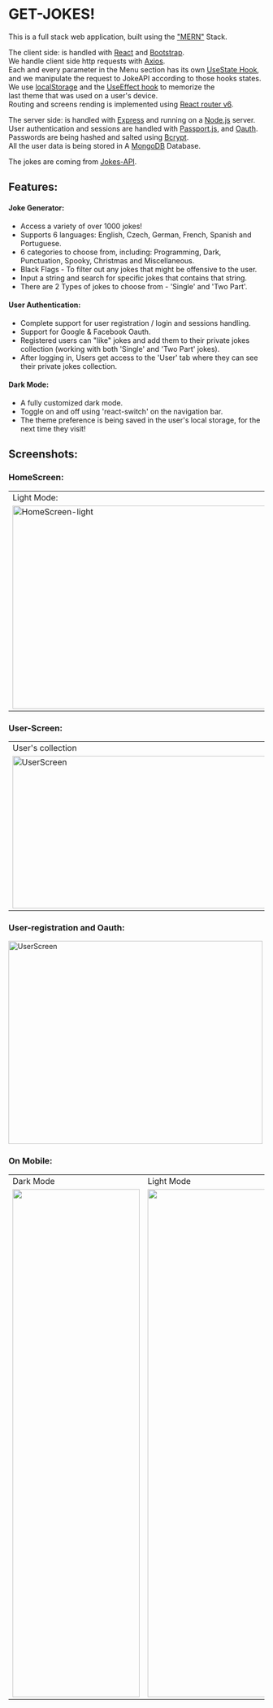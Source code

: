 # GET-JOKES!
This is a full stack web application, built using the <a href="https://www.geeksforgeeks.org/mern-stack/" className="about-links">"MERN"</a> Stack.

The client side: is handled with <a href="https://reactjs.org/">React</a> and <a href="https://getbootstrap.com/">Bootstrap</a>.  
We handle client side http requests with <a href="https://www.npmjs.com/package/axios">Axios</a>.  
Each and every parameter in the Menu section has its own <a href="https://reactjs.org/docs/hooks-state.html">UseState Hook</a>,  
and we manipulate the request to JokeAPI according to those hooks states.  
We use <a href="https://www.w3schools.com/jsref/prop_win_localstorage.asp">localStorage</a> and the <a href="https://reactjs.org/docs/hooks-effect.html">UseEffect hook</a> to memorize the<br />last theme that was used on a user's device.  
Routing and screens rending is implemented using <a href="https://reactrouter.com/" className="about-links">React router v6</a>.</p>

The server side: is handled with <a href="https://expressjs.com/">Express</a> and running on a <a href="https://nodejs.org/">Node.js</a> server.  
User authentication and sessions are handled with <a href="https://www.passportjs.org/">Passport.js</a>, and <a href="https://www.passportjs.org/packages/passport-google-oauth20/">Oauth</a>.  
Passwords are being hashed and salted using <a href="https://www.npmjs.com/package/bcrypt">Bcrypt</a>.  
All the user data is being stored in A <a href="https://mongodb.com">MongoDB</a> Database.


The jokes are coming from <a href="https://sv443.net/jokeapi/v2/">Jokes-API</a>.

## Features:  
#### Joke Generator:
* Access a variety of over 1000 jokes!
* Supports 6 languages: English, Czech, German, French, Spanish and Portuguese.
* 6 categories to choose from, including: Programming, Dark, Punctuation, Spooky, Christmas and Miscellaneous.
* Black Flags - To filter out any jokes that might be offensive to the user.
* Input a string and search for specific jokes that contains that string.
* There are 2 Types of jokes to choose from - 'Single' and 'Two Part'.  

#### User Authentication:
* Complete support for user registration / login and sessions handling.
* Support for Google & Facebook Oauth.
* Registered users can "like" jokes and add them to their private jokes collection (working with both 'Single' and 'Two Part' jokes).
* After logging in, Users get access to the 'User' tab where they can see their private jokes collection. 

#### Dark Mode:
* A fully customized dark mode.
* Toggle on and off using 'react-switch' on the navigation bar.
* The theme preference is being saved in the user's local storage, for the next time they visit!


## Screenshots:
### HomeScreen:  
<p align="center">
<table>
<tr>
<td>Light Mode:</td>
<td>Dark Mode:</td>
</tr>
<tr> 
<td><img src="https://user-images.githubusercontent.com/97472180/175826891-93e84b82-8e03-41a6-ab40-94ed4fe289a3.png" height="400" width="500" alt="HomeScreen-light"/></td>
<td><img src="https://user-images.githubusercontent.com/97472180/175826892-095d9e3b-cbbd-4aed-8bc5-e2de4aa760f0.png" height="400" width="500" alt="HomeScreen-dark" alt="API-Response"/>  </td>
</tr>
</table>
</p>  

### User-Screen:  
<p align="center">
<table>
<tr>
<td>User's collection</td>
<td>Empty Collection</td>
</tr>
<tr>
<td><img src="https://user-images.githubusercontent.com/97472180/175826897-4ea39f9e-31d2-4990-9dc6-7723521e9516.png" height="300" width="500" alt="UserScreen">  </td>
<td><img src="https://user-images.githubusercontent.com/97472180/175826890-0eda5441-a820-439c-b761-71b049f2db71.png" height="200" width="500" alt="EmptyUserScreen" >  </td>
</tr>
</table>
</p>

### User-registration and Oauth:  
<img src="https://user-images.githubusercontent.com/97472180/175826896-d69a65ee-1bee-4e6f-a093-4310d1452c55.png" height="400" width="500" alt="UserScreen">

### On Mobile:  
<p align="center">
<table>
  <tr>
    <td>Dark Mode</td>
     <td>Light Mode</td>
     <td>User Screen</td>
  </tr>
  <tr>
    <td><img src="https://user-images.githubusercontent.com/97472180/175826893-dbad850a-44d3-448c-83bc-52c2289a2427.jpg" width=250 height=1000></td>
    <td><img src="https://user-images.githubusercontent.com/97472180/175826894-b022e64c-ce15-4911-8024-d07d6f995a25.jpg" width=250 height=1000></td>
    <td><img src="https://user-images.githubusercontent.com/97472180/175826895-834135b8-698c-48ec-b2be-7a4c4164c195.jpg" width=250 height=1000></td>
  </tr>
 </table>
</p>


